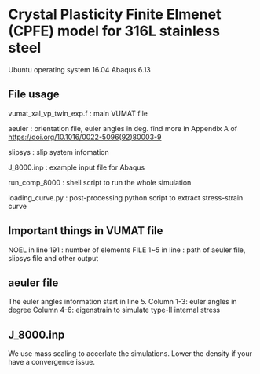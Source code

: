 # Crystal Plasticity Finite Elmenet (CPFE) model for 316L stainless steel
Ubuntu operating system 16.04
Abaqus 6.13

## File usage
vumat_xal_vp_twin_exp.f	: main VUMAT file

aeuler					: orientation file, euler angles in deg.
						  find more in Appendix A of https://doi.org/10.1016/0022-5096(92)80003-9

slipsys					: slip system infomation

J_8000.inp				: example input file for Abaqus

run_comp_8000			: shell script to run the whole simulation

loading_curve.py		: post-processing python script to extract stress-strain curve


## Important things in VUMAT file
NOEL in line 191		: number of elements
FILE 1~5 in line		: path of aeuler file, slipsys file and other output


## aeuler file
The euler angles information start in line 5. 
Column 1-3:		euler angles in degree
Column 4-6:		eigenstrain to simulate type-II internal stress


## J_8000.inp
We use mass scaling to accerlate the simulations.
Lower the density if your have a convergence issue.

